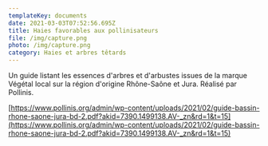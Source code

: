 ```yaml
---
templateKey: documents
date: 2021-03-03T07:52:56.695Z
title: Haies favorables aux pollinisateurs
file: /img/capture.png
photo: /img/capture.png
category: Haies et arbres têtards
---
```

Un guide listant les essences d'arbres et d'arbustes issues de la marque Végétal local sur la région d'origine Rhône-Saône et Jura. Réalisé par Pollinis.

[https://www.pollinis.org/admin/wp-content/uploads/2021/02/guide-bassin-rhone-saone-jura-bd-2.pdf?akid=7390.1499138.AV-_zn&rd=1&t=15](https://www.pollinis.org/admin/wp-content/uploads/2021/02/guide-bassin-rhone-saone-jura-bd-2.pdf?akid=7390.1499138.AV-_zn&rd=1&t=15)